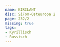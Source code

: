 ```yaml
---
name: KIRILANT
disc: SiFoX-Osteuropa 2
page: 232/2
missing: true
tags:
- Kyrillisch
- Russisch
---
```

